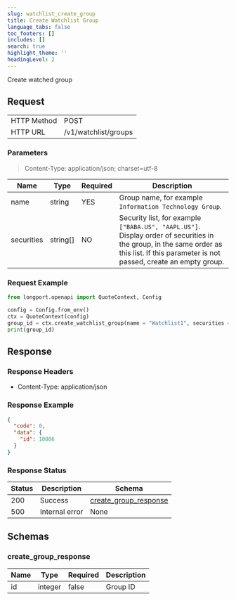```yaml
---
slug: watchlist_create_group
title: Create Watchlist Group
language_tabs: false
toc_footers: []
includes: []
search: true
highlight_theme: ''
headingLevel: 2
---
```


Create watched group

<SDKLinks module="quote" klass="QuoteContext" method="create_watchlist_group" />

## Request

<table className="http-basic">
<tbody>
<tr><td className="http-basic-key">HTTP Method</td><td>POST</td></tr>
<tr><td className="http-basic-key">HTTP URL</td><td>/v1/watchlist/groups</td></tr>
</tbody>
</table>

### Parameters

> Content-Type: application/json; charset=utf-8

| Name       | Type     | Required | Description                                                                                                                                                                            |
| ---------- | -------- | -------- | -------------------------------------------------------------------------------------------------------------------------------------------------------------------------------------- |
| name       | string   | YES      | Group name, for example `Information Technology Group`.                                                                                                                                |
| securities | string[] | NO       | Security list, for example `["BABA.US", "AAPL.US"]`. Display order of securities in the group, in the same order as this list. If this parameter is not passed, create an empty group. |

### Request Example

```python
from longport.openapi import QuoteContext, Config

config = Config.from_env()
ctx = QuoteContext(config)
group_id = ctx.create_watchlist_group(name = "Watchlist1", securities = ["700.HK", "AAPL.US"])
print(group_id)
```

## Response

### Response Headers

- Content-Type: application/json

### Response Example

```json
{
  "code": 0,
  "data": {
    "id": 10086
  }
}
```

### Response Status

| Status | Description    | Schema                                                |
| ------ | -------------- | ----------------------------------------------------- |
| 200    | Success        | [create_group_response](#schemacreate_group_response) |
| 500    | Internal error | None                                                  |

<aside className="success">
</aside>

## Schemas

### create_group_response

<a id="schemacreate_group_response"></a>
<a id="schemacreate_group_response"></a>

| Name | Type    | Required | Description |
| ---- | ------- | -------- | ----------- |
| id   | integer | false    | Group ID    |

